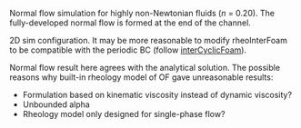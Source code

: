 Normal flow simulation for highly non-Newtonian fluids (*n* = 0.20). The fully-developed normal flow is formed at the end of the channel.

2D sim configuration. It may be more reasonable to modify rheoInterFoam to be compatible with the periodic BC (follow [interCyclicFoam](https://github.com/MGYBY/OF_impact/blob/main/interCyclicFoam.zip)).

Normal flow result here agrees with the analytical solution. The possible reasons why built-in rheology model of OF gave unreasonable results:
* Formulation based on kinematic viscosity instead of dynamic viscosity?
* Unbounded alpha
* Rheology model only designed for single-phase flow?
